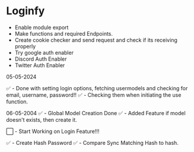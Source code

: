 # Loginfy

 - Enable module export 
 - Make functions and required Endpoints. 
 - Create cookie checker and send request and check if its receiving properly
 - Try google auth enabler 
 - Discord Auth Enabler
 - Twitter Auth Enabler  


05-05-2024 

✅ - Done with setting login options, fetching usermodels and checking for email, username, password!! 
✅ - Checking them when initiating the use function. 

06-05-2004
✅ - Global Model Creation Done 
✅ - Added Feature if model doesn't exists, then create it.

⬜ - Start Working on Login Feature!!!

✅ - Create Hash Password 
✅ - Compare Sync Matching Hash to hash.
